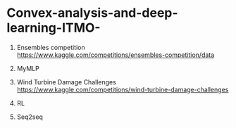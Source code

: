 # Convex-analysis-and-deep-learning-ITMO-

1. Ensembles competition
   https://www.kaggle.com/competitions/ensembles-competition/data
2. MyMLP
   
3. Wind Turbine Damage Challenges
   https://www.kaggle.com/competitions/wind-turbine-damage-challenges
4. RL
5. Seq2seq
